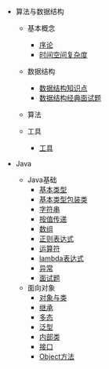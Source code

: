 * 算法与数据结构
  * 基本概念    
    * [序论](notes/算法与数据结构/基本概念/序论.md)
    * [时间空间复杂度](notes/算法与数据结构/基本概念/时间空间复杂度.md)
    
  * 数据结构   
    * [数据结构知识点](notes/算法与数据结构/数据结构/数据结构知识点.md)
    * [数据结构经典面试题](notes/算法与数据结构/数据结构/数据结构经典面试题.md)
  
  * 算法
  
  * 工具
    * [工具](notes/算法与数据结构/工具/工具.md)


* Java
  * Java基础 
    * [基本类型](notes/Java/Java基础/基本类型.md)
    * [基本类型包装类](notes/Java/Java基础/基本类型包装类.md)
    * [字符串](notes/Java/Java基础/字符串.md)
    * [按值传递](notes/Java/Java基础/按值传递.md)
    * [数组](notes/Java/Java基础/数组.md)
    * [正则表达式](notes/Java/Java基础/正则表达式.md)
    * [运算符](notes/Java/Java基础/运算符.md)
    * [lambda表达式](notes/Java/Java基础/lambda表达式.md)
    * [异常](notes/Java/Java基础/异常.md)
    * [面试题](notes/Java/Java基础/面试题.md)
  * 面向对象   
    * [对象与类](notes/Java/面向对象/对象与类.md)
    * [继承](notes/Java/面向对象/继承.md)
    * [多态](notes/Java/面向对象/多态.md)
    * [泛型](notes/Java/面向对象/泛型.md)
    * [内部类](notes/Java/面向对象/内部类.md)
    * [接口](notes/Java/面向对象/接口.md)
    * [Object方法](notes/Java/面向对象/Object方法.md)
  
  

